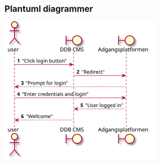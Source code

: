 # Plantuml diagrammer

![alt text](/docs/DDB-CMS_login.svg? "DDB CMS Login Plantuml sequence diagram")
